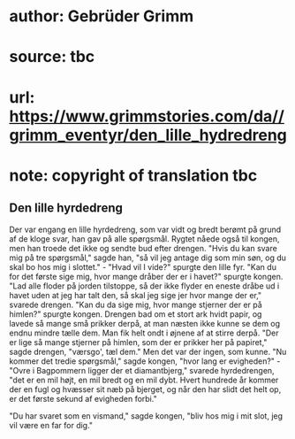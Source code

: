 # author: Gebrüder Grimm
# source: tbc
# url: https://www.grimmstories.com/da//grimm_eventyr/den_lille_hydredreng
# note: copyright of translation tbc

## Den lille hyrdedreng 

Der var engang en lille hyrdedreng, som var vidt og bredt berømt på
grund af de kloge svar, han gav på alle spørgsmål. Rygtet nåede også til
kongen, men han troede det ikke og sendte bud efter drengen. "Hvis du
kan svare mig på tre spørgsmål," sagde han, "så vil jeg antage dig som
min søn, og du skal bo hos mig i slottet." - "Hvad vil I vide?"
spurgte den lille fyr. "Kan du for det første sige mig, hvor mange
dråber der er i havet?" spurgte kongen. "Lad alle floder på jorden
tilstoppe, så der ikke flyder en eneste dråbe ud i havet uden at jeg har
talt den, så skal jeg sige jer hvor mange der er," svarede drengen.
"Kan du da sige mig, hvor mange stjerner der er på himlen?" spurgte
kongen. Drengen bad om et stort ark hvidt papir, og lavede så mange små
prikker derpå, at man næsten ikke kunne se dem og endnu mindre tælle
dem. Man fik helt ondt i øjnene af at stirre derpå. "Der er lige så
mange stjerner på himlen, som der er prikker her på papiret," sagde
drengen, "værsgo', tæl dem." Men det var der ingen, som kunne. "Nu
kommer det tredie spørgsmål," sagde kongen, "hvor lang er
evigheden?" - "Ovre i Bagpommern ligger der et diamantbjerg," svarede
hyrdedrengen, "det er en mil højt, en mil bredt og en mil dybt. Hvert
hundrede år kommer der en fugl og hvæsser sit næb på bjerget, og når den
har slidt det helt op, er det første sekund af evigheden forbi."

"Du har svaret som en vismand," sagde kongen, "bliv hos mig i mit
slot, jeg vil være en far for dig."

